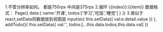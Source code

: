 ###
1.不管分辨率如何。
都是750rpx
中间是375rpx
2.循环
<view wx:for="{{todos}}">
        <view>{{index}}:{{item}}</view>
</view>
数据格式：
Page({ 
    data:{
        name:'开课',
        todos:['学习','吃饭','睡觉']
    }
})
3.类似于react,setData将数据放到视图层
 input(e){
        this.setData({
            val:e.detail.value
        })
    },
    addTodo(){
        this.setData({
            val:'',
            todos:[...this.data.todos,this.data.val]
})